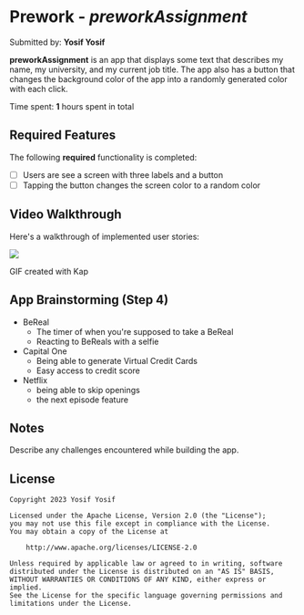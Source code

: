 # Prework - *preworkAssignment*

Submitted by: **Yosif Yosif**

**preworkAssignment** is an app that displays some text that describes my name, my university, and my current job title. The app also has a button that changes the background color of the app into a randomly generated color with each click.

Time spent: **1** hours spent in total

## Required Features

The following **required** functionality is completed:

- [ ] Users are see a screen with three labels and a button
- [ ] Tapping the button changes the screen color to a random color
 
## Video Walkthrough

Here's a walkthrough of implemented user stories:

![](https://i.imgur.com/y6XyGBb.gif)

<!-- Replace this with whatever GIF tool you used! -->
GIF created with Kap

## App Brainstorming (Step 4)
* BeReal
  * The timer of when you're supposed to take a BeReal
  * Reacting to BeReals with a selfie
* Capital One
  * Being able to generate Virtual Credit Cards
  * Easy access to credit score
* Netflix
  * being able to skip openings
  * the next episode feature
 
## Notes

Describe any challenges encountered while building the app.

## License

    Copyright 2023 Yosif Yosif

    Licensed under the Apache License, Version 2.0 (the "License");
    you may not use this file except in compliance with the License.
    You may obtain a copy of the License at

        http://www.apache.org/licenses/LICENSE-2.0

    Unless required by applicable law or agreed to in writing, software
    distributed under the License is distributed on an "AS IS" BASIS,
    WITHOUT WARRANTIES OR CONDITIONS OF ANY KIND, either express or implied.
    See the License for the specific language governing permissions and
    limitations under the License.
